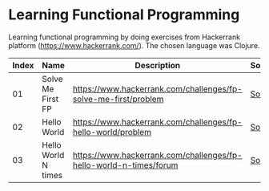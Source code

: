 # Learning Functional Programming
Learning functional programming by doing exercises from Hackerrank platform (https://www.hackerrank.com/). The chosen language was Clojure.

| Index               |  Name                |  Description                                                                    | Solution                           |
| ------------------- | -------------------  | -----------------------------------------------------------------------------   | ---------------------------------- |
|  01                 |  Solve Me First FP   | https://www.hackerrank.com/challenges/fp-solve-me-first/problem                 | [Solution](https://github.com/renatojsilvas/clojure-hackerrank/blob/main/src/solve-me-first-FP.clj)                                      |      
|  02                 |  Hello World         | https://www.hackerrank.com/challenges/fp-hello-world/problem                    | [Solution](https://github.com/renatojsilvas/clojure-hackerrank/blob/main/src/hello-world.clj)
|  03                 |  Hello World N times | https://www.hackerrank.com/challenges/fp-hello-world-n-times/forum              | [Solution](https://github.com/renatojsilvas/clojure-hackerrank/blob/main/src/hello-world-n-times.clj)|      
